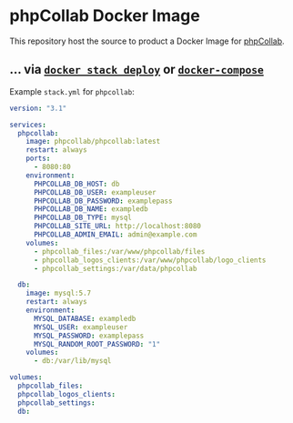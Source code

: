 # phpCollab Docker Image

This repository host the source to product a Docker Image for [phpCollab](https://phpcollab.com/?utm_source=dockerhub&utm_medium=cpc&utm_campaign=docker_hub).

## ... via [`docker stack deploy`](https://docs.docker.com/engine/reference/commandline/stack_deploy/) or [`docker-compose`](https://github.com/docker/compose)

Example `stack.yml` for `phpcollab`:

```yaml
version: "3.1"

services:
  phpcollab:
    image: phpcollab/phpcollab:latest
    restart: always
    ports:
      - 8080:80
    environment:
      PHPCOLLAB_DB_HOST: db
      PHPCOLLAB_DB_USER: exampleuser
      PHPCOLLAB_DB_PASSWORD: examplepass
      PHPCOLLAB_DB_NAME: exampledb
      PHPCOLLAB_DB_TYPE: mysql
      PHPCOLLAB_SITE_URL: http://localhost:8080
      PHPCOLLAB_ADMIN_EMAIL: admin@example.com
    volumes:
      - phpcollab_files:/var/www/phpcollab/files
      - phpcollab_logos_clients:/var/www/phpcollab/logo_clients
      - phpcollab_settings:/var/data/phpcollab

  db:
    image: mysql:5.7
    restart: always
    environment:
      MYSQL_DATABASE: exampledb
      MYSQL_USER: exampleuser
      MYSQL_PASSWORD: examplepass
      MYSQL_RANDOM_ROOT_PASSWORD: "1"
    volumes:
      - db:/var/lib/mysql

volumes:
  phpcollab_files:
  phpcollab_logos_clients:
  phpcollab_settings:
  db:
```
